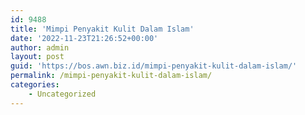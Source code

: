 ```yaml
---
id: 9488
title: 'Mimpi Penyakit Kulit Dalam Islam'
date: '2022-11-23T21:26:52+00:00'
author: admin
layout: post
guid: 'https://bos.awn.biz.id/mimpi-penyakit-kulit-dalam-islam/'
permalink: /mimpi-penyakit-kulit-dalam-islam/
categories:
    - Uncategorized
---
```


